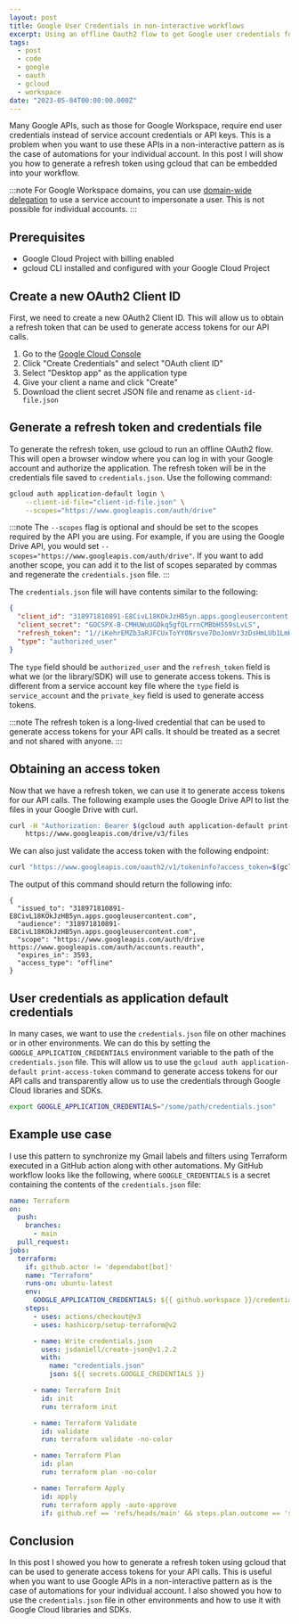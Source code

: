 ```yaml
---
layout: post
title: Google User Credentials in non-interactive workflows
excerpt: Using an offline Oauth2 flow to get Google user credentials for use as application default credentials in APIs that do not allow service accounts or API keys and require user credentials.
tags:
  - post
  - code
  - google
  - oauth
  - gcloud
  - workspace
date: "2023-05-04T00:00:00.000Z"
---
```


Many Google APIs, such as those for Google Workspace, require end user credentials instead of service account credentials or API keys. This is a problem when you want to use these APIs in a non-interactive pattern as is the case of automations for your individual account. In this post I will show you how to generate a refresh token using gcloud that can be embedded into your workflow.

:::note
For Google Workspace domains, you can use [domain-wide delegation](https://developers.google.com/admin-sdk/directory/v1/guides/delegation) to use a service account to impersonate a user. This is not possible for individual accounts.
:::

## Prerequisites

- Google Cloud Project with billing enabled
- gcloud CLI installed and configured with your Google Cloud Project

## Create a new OAuth2 Client ID

First, we need to create a new OAuth2 Client ID. This will allow us to obtain a refresh token that can be used to generate access tokens for our API calls.

1. Go to the [Google Cloud Console](https://console.cloud.google.com/apis/credentials)
2. Click "Create Credentials" and select "OAuth client ID"
3. Select "Desktop app" as the application type
4. Give your client a name and click "Create"
5. Download the client secret JSON file and rename as `client-id-file.json`

## Generate a refresh token and credentials file

To generate the refresh token, use gcloud to run an offline OAuth2 flow. This will open a browser window where you can log in with your Google account and authorize the application. The refresh token will be in the credentials file saved to `credentials.json`. Use the following command:

```bash
gcloud auth application-default login \
    --client-id-file="client-id-file.json" \
    --scopes="https://www.googleapis.com/auth/drive"
```

:::note
The `--scopes` flag is optional and should be set to the scopes required by the API you are using. For example, if you are using the Google Drive API, you would set `--scopes="https://www.googleapis.com/auth/drive"`. If you want to add another scope, you can add it to the list of scopes separated by commas and regenerate the `credentials.json` file.
:::

The `credentials.json` file will have contents similar to the following:

```json
{
  "client_id": "318971810891-E8CivL18KOkJzHB5yn.apps.googleusercontent.com",
  "client_secret": "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9sLvLS",
  "refresh_token": "1//iKehrEMZb3aRJFCUxToYY0Nrsve7DoJomVr3zDsHmLUb1LmHsiIq1AUx55MMqnCA",
  "type": "authorized_user"
}
```

The `type` field should be `authorized_user` and the `refresh_token` field is what we (or the library/SDK) will use to generate access tokens. This is different from a service account key file where the `type` field is `service_account` and the `private_key` field is used to generate access tokens.

:::note
The refresh token is a long-lived credential that can be used to generate access tokens for your API calls. It should be treated as a secret and not shared with anyone.
:::

## Obtaining an access token

Now that we have a refresh token, we can use it to generate access tokens for our API calls. The following example uses the Google Drive API to list the files in your Google Drive with curl.

```bash
curl -H "Authorization: Bearer $(gcloud auth application-default print-access-token)" \
    https://www.googleapis.com/drive/v3/files
```

We can also just validate the access token with the following endpoint:

```bash
curl "https://www.googleapis.com/oauth2/v1/tokeninfo?access_token=$(gcloud auth application-default print-access-token)"
```

The output of this command should return the following info:

```
{
  "issued_to": "318971810891-E8CivL18KOkJzHB5yn.apps.googleusercontent.com",
  "audience": "318971810891-E8CivL18KOkJzHB5yn.apps.googleusercontent.com",
  "scope": "https://www.googleapis.com/auth/drive https://www.googleapis.com/auth/accounts.reauth",
  "expires_in": 3593,
  "access_type": "offline"
}
```

## User credentials as application default credentials

In many cases, we want to use the `credentials.json` file on other machines or in other environments. We can do this by setting the `GOOGLE_APPLICATION_CREDENTIALS` environment variable to the path of the `credentials.json` file. This will allow us to use the `gcloud auth application-default print-access-token` command to generate access tokens for our API calls and transparently allow us to use the credentials through Google Cloud libraries and SDKs.

```bash
export GOOGLE_APPLICATION_CREDENTIALS="/some/path/credentials.json"
```

## Example use case

I use this pattern to synchronize my Gmail labels and filters using Terraform executed in a GitHub action along with other automations. My GitHub workflow looks like the following, where `GOOGLE_CREDENTIALS` is a secret containing the contents of the `credentials.json` file:

```yaml
name: Terraform
on:
  push:
    branches:
      - main
  pull_request:
jobs:
  terraform:
    if: github.actor != 'dependabot[bot]'
    name: "Terraform"
    runs-on: ubuntu-latest
    env:
      GOOGLE_APPLICATION_CREDENTIALS: ${{ github.workspace }}/credentials.json
    steps:
      - uses: actions/checkout@v3
      - uses: hashicorp/setup-terraform@v2

      - name: Write credentials.json
        uses: jsdaniell/create-json@v1.2.2
        with:
          name: "credentials.json"
          json: ${{ secrets.GOOGLE_CREDENTIALS }}

      - name: Terraform Init
        id: init
        run: terraform init

      - name: Terraform Validate
        id: validate
        run: terraform validate -no-color

      - name: Terraform Plan
        id: plan
        run: terraform plan -no-color

      - name: Terraform Apply
        id: apply
        run: terraform apply -auto-approve
        if: github.ref == 'refs/heads/main' && steps.plan.outcome == 'success'
```

## Conclusion

In this post I showed you how to generate a refresh token using gcloud that can be used to generate access tokens for your API calls. This is useful when you want to use Google APIs in a non-interactive pattern as is the case of automations for your individual account. I also showed you how to use the `credentials.json` file in other environments and how to use it with Google Cloud libraries and SDKs.
